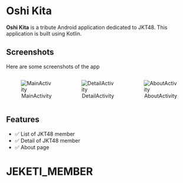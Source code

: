 # Oshi Kita

**Oshi Kita** is a tribute Android application dedicated to JKT48. This application is built using Kotlin.

## Screenshots

Here are some screenshots of the app

<div style="display: flex">
  <figure>
    <img src="app/src/main/res/drawable/MainActivity.png" alt="MainActivity" title="MainActivity" />
    <figcaption style="text-align: center">MainActivity</figcaption>
  </figure>
  <figure>
    <img src="app/src/main/res/drawable/DetailActivity.png" alt="DetailActivity" title="DetailActivity" />
    <figcaption style="text-align: center">DetailActivity</figcaption>
  </figure>
  <figure>
    <img src="app/src/main/res/drawable/AboutActivity.png" alt="AboutActivity" title="AboutActivity" />
    <figcaption style="text-align: center">AboutActivity</figcaption>
  </figure>
</div>

## Features

- :white_check_mark: List of JKT48 member
- :white_check_mark: Detail of JKT48 member
- :white_check_mark: About page
# JEKETI_MEMBER
